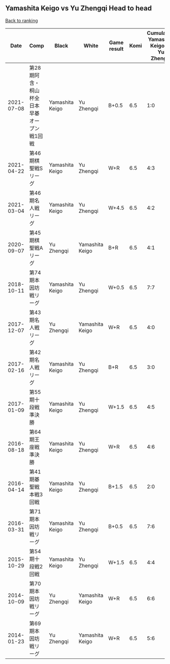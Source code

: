 ## Yamashita Keigo vs Yu Zhengqi Head to head

[Back to ranking](../../index.md)




| **Date** | **Comp** | **Black** | **White** | **Game result** | **Komi** | **Cumulative Yamashita Keigo vs Yu Zhengqi** | **Yamashita Keigo streak** | **Yu Zhengqi streak** | 
| --- | --- | --- | --- | --- | --- | --- | --- | --- |
| 2021-07-08 | 第28期阿含・桐山杯全日本早碁オープン戦1回戦 | Yamashita Keigo | Yu Zhengqi | B+0.5 | 6.5 | 1:0 | 1 | 0 | 
| 2021-04-22 | 第46期棋聖戦Sリーグ | Yamashita Keigo | Yu Zhengqi | W+R | 6.5 | 4:3 | 0 | 3 | 
| 2021-03-04 | 第46期名人戦リーグ | Yamashita Keigo | Yu Zhengqi | W+4.5 | 6.5 | 4:2 | 0 | 2 | 
| 2020-09-07 | 第45期棋聖戦Aリーグ | Yu Zhengqi | Yamashita Keigo | B+R | 6.5 | 4:1 | 0 | 1 | 
| 2018-10-11 | 第74期本因坊戦リーグ | Yamashita Keigo | Yu Zhengqi | W+0.5 | 6.5 | 7:7 | 0 | 1 | 
| 2017-12-07 | 第43期名人戦リーグ | Yu Zhengqi | Yamashita Keigo | W+R | 6.5 | 4:0 | 4 | 0 | 
| 2017-02-16 | 第42期名人戦リーグ | Yamashita Keigo | Yu Zhengqi | B+R | 6.5 | 3:0 | 3 | 0 | 
| 2017-01-09 | 第55期十段戦　準決勝 | Yamashita Keigo | Yu Zhengqi | W+1.5 | 6.5 | 4:5 | 0 | 5 | 
| 2016-08-18 | 第64期王座戦準決勝 | Yamashita Keigo | Yu Zhengqi | W+R | 6.5 | 4:6 | 0 | 6 | 
| 2016-04-14 | 第41期碁聖戦本戦3回戦 | Yamashita Keigo | Yu Zhengqi | B+1.5 | 6.5 | 2:0 | 2 | 0 | 
| 2016-03-31 | 第71期本因坊戦リーグ | Yamashita Keigo | Yu Zhengqi | B+0.5 | 6.5 | 7:6 | 3 | 0 | 
| 2015-10-29 | 第54期十段戦2回戦 | Yamashita Keigo | Yu Zhengqi | W+1.5 | 6.5 | 4:4 | 0 | 4 | 
| 2014-10-09 | 第70期本因坊戦リーグ | Yu Zhengqi | Yamashita Keigo | W+R | 6.5 | 6:6 | 2 | 0 | 
| 2014-01-23 | 第69期本因坊戦リーグ | Yu Zhengqi | Yamashita Keigo | W+R | 6.5 | 5:6 | 1 | 0 |




